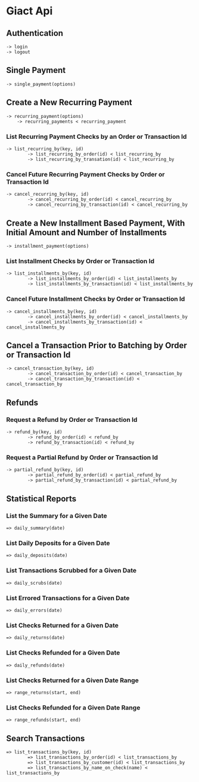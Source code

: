 # Giact Api #

## Authentication ##
	-> login
	-> logout


## Single Payment ##
	-> single_payment(options)


## Create a New Recurring Payment ##
	-> recurring_payment(options)
		-> recurring_payments < recurring_payment

### List Recurring Payment Checks by an Order or Transaction Id ###
	-> list_recurring_by(key, id)
			-> list_recurring_by_order(id) < list_recurring_by
			-> list_recurring_by_transation(id) < list_recurring_by

### Cancel Future Recurring Payment Checks by Order or Transaction Id ###
	-> cancel_recurring_by(key, id)
			-> cancel_recurring_by_order(id) < cancel_recurring_by
			-> cancel_recurring_by_transaction(id) < cancel_recurring_by


## Create a New Installment Based Payment, With Initial Amount and Number of Installments ##
	-> installment_payment(options)

### List Installment Checks by Order or Transaction Id ###
	-> list_installments_by(key, id)
			-> list_installments_by_order(id) < list_installments_by
			-> list_installments_by_transaction(id) < list_installments_by

### Cancel Future Installment Checks by Order or Transaction Id ###
	-> cancel_installments_by(key, id)
			-> cancel_installments_by_order(id) < cancel_installments_by
 			-> cancel_installments_by_transaction(id) < cancel_installments_by


## Cancel a Transaction Prior to Batching by Order or Transaction Id ##
	-> cancel_transaction_by(key, id)
			-> cancel_transaction_by_order(id) < cancel_transaction_by
			-> cancel_transaction_by_transaction(id) < cancel_transaction_by

## Refunds ##

### Request a Refund by Order or Transaction Id ###
	-> refund_by(key, id)
			-> refund_by_order(id) < refund_by
			-> refund_by_transaction(id) < refund_by

### Request a Partial Refund by Order or Transaction Id ###
	-> partial_refund_by(key, id)
			-> partial_refund_by_order(id) < partial_refund_by
			-> partial_refund_by_transaction(id) < partial_refund_by



## Statistical Reports ##
### List the Summary for a Given Date ###
	=> daily_summary(date)

### List Daily Deposits for a Given Date ###
	=> daily_deposits(date)

### List Transactions Scrubbed for a Given Date ###
	=> daily_scrubs(date)

### List Errored Transactions for a Given Date ###
	=> daily_errors(date)

### List Checks Returned for a Given Date ###
	=> daily_returns(date)

### List Checks Refunded for a Given Date ###
	=> daily_refunds(date)

### List Checks Returned for a Given Date Range ###
	=> range_returns(start, end)

### List Checks Refunded for a Given Date Range ###
	=> range_refunds(start, end)


## Search Transactions ##
	=> list_transactions_by(key, id)
			=> list_transactions_by_order(id) < list_transactions_by
			=> list_transactions_by_customer(id) < list_transactions_by
			=> list_transactions_by_name_on_check(name) < list_transactions_by
